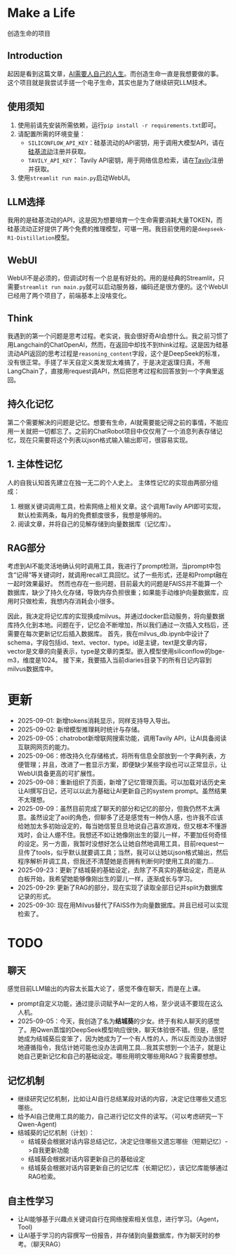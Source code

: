 # Make a Life
创造生命的项目
## Introduction

起因是看到这篇文章，[AI需要人自己的人生](https://1q43.blog/post/11687/)。而创造生命一直是我想要做的事。
这个项目就是我尝试手搓一个电子生命，其实也是为了继续研究LLM技术。
## 使用须知
1. 使用前请先安装所需依赖，运行`pip install -r requirements.txt`即可。
2. 请配置所需的环境变量：
   - `SILICONFLOW_API_KEY`：硅基流动的API密钥，用于调用大模型API，请在[硅基流动](https://www.siliconflow.cn/)注册并获取。
   - `TAVILY_API_KEY`： Tavily API密钥，用于网络信息检索，请在[Tavily](https://www.tavily.com/)注册并获取。
3. 使用`streamlit run main.py`启动WebUI。
## LLM选择
我用的是硅基流动的API，这是因为想要培育一个生命需要消耗大量TOKEN，而硅基流动正好提供了两个免费的推理模型，可堪一用。我目前使用的是`deepseek-R1-Distillation`模型。
## WebUI
WebUI不是必须的，但调试时有一个总是有好处的。用的是经典的Streamlit，只需要`streamlit run main.py`就可以启动服务器，编码还是很方便的。这个WebUI已经用了两个项目了，前端基本上没啥变化。
## Think
我遇到的第一个问题是思考过程。老实说，我会很好奇AI会想什么。我之前习惯了用Langchain的ChatOpenAI，然而，在返回中却找不到think过程。这是因为硅基流动API返回的思考过程是`reasoning_content`字段，这个是DeepSeek的标准，没有很正常。手搓了半天自定义类发现太难搞了，于是决定返璞归真，不用LangChain了，直接用request调API，然后把思考过程和回答放到一个字典里返回。

## 持久化记忆
第二个需要解决的问题是记忆。想要有生命，AI就需要能记得之前的事情，不能应用一关就把一切都忘了。之前的ChatRobot项目中仅仅用了一个消息列表存储记忆，现在只需要将这个列表以json格式输入输出即可，很容易实现。
## 1. 主体性记忆
人的自我认知首先建立在独一无二的个人史上。
主体性记忆的实现由两部分组成：
1. 根据关键词调用工具，检索网络上相关文章。这个调用Tavily API即可实现，默认检索两条，每月的免费额度很多，我想是够用的。
2. 阅读文章，并将自己的见解存储到向量数据库（记忆库）。
## RAG部分
考虑到AI不能灵活地确认何时调用工具，我进行了prompt检测，当prompt中包含“记得”等关键词时，就调用recall工具回忆。试了一些形式，还是和Prompt融在一起时效果最好。
然而也存在一些问题，目前最大的问题是FAISS并不能算一个数据库，缺少了持久化存储，导致内存负担很重；如果能手动维护向量数据库，应用时只做检索，我想内存消耗会小很多。

因此，我决定将记忆库的实现换成milvus。并通过docker启动服务，将向量数据库持久化到本地。问题在于，记忆会不断增加，所以我们通过一次插入文档后，还需要在每次更新记忆后插入数据库。
首先，我在milvus_db.ipynb中设计了schema，字段包括id、text、vector、type。id是主键，text是文章内容，vector是文章的向量表示，type是文章的类型。嵌入模型使用siliconflow的bge-m3，维度是1024。
接下来，我要插入当前diaries目录下的所有日记内容到milvus数据库中。
# 更新
- 2025-09-01: 新增tokens消耗显示，同样支持导入导出。
- 2025-09-02: 新增模型推理耗时统计与存储。
- 2025-09-05：chatrobot新增联网搜索功能，调用Tavily API，让AI具备阅读互联网网页的能力。
- 2025-09-06：修改持久化存储格式，将所有信息全部放到一个字典列表，方便管理；并且，改进了一套显示方案，即便缺少某些字段也可以正常显示，让WebUI具备更高的可扩展性。
- 2025-09-08：重新组织了页面，新增了记忆管理页面。可以加载对话历史来让AI撰写日记，还可以以此为基础让AI更新自己的system prompt。虽然结果不太理想。
- 2025-09-09：虽然目前完成了聊天的部分和记忆的部分，但我仍然不太满意。虽然设定了aoi的角色，但聊多了还是感觉有一种伪人感，也许我不应该给她加太多初始设定的，每当她信誓旦旦地说自己喜欢游戏，但又根本不懂游戏时，会让人绷不住。我想还不如让她像刚出生的婴儿一样，不要加任何奇怪的设定。另一方面，我暂时没想好怎么让她自然地调用工具，目前request一旦传了tools，似乎默认就要调工具；当然，我可以让她以json格式输出，然后程序解析并调工具，但我还不清楚她是否拥有判断何时使用工具的能力...
- 2025-09-23：更新了结城葵的基础设定，去除了不真实的基础设定，而是从白板开始，我希望她能够像刚出生的婴儿一样，逐渐成长与学习。
- 2025-09-29: 更新了RAG的部分，现在实现了读取全部日记并split为数据库记录的形式。
- 2025-09-30: 现在用Milvus替代了FAISS作为向量数据库。并且已经可以实现检索了。
# TODO
## 聊天
感觉目前LLM输出的内容太长篇大论了，感觉不像在聊天，而是在上课。
- prompt自定义功能，通过提示词赋予AI一定的人格，至少说话不要现在这么人机。
- 2025-09-05：今天，我创造了名为**结城葵**的少女。终于有和人聊天的感觉了。用Qwen蒸馏的DeepSeek模型响应很快，聊天体验很不错。但是，感觉她成为结城葵后变笨了，因为她成为了一个有人性的人，所以反而没办法很好地遵循指令，我估计她可能也没办法调用工具...我其实想到一个法子，就是让她自己更新记忆和自己的基础设定。哪些用明文哪些用RAG？我需要想想。
## 记忆机制
- 继续研究记忆机制，比如让AI自行总结某段对话的内容，决定记住哪些又遗忘哪些。
- 给予AI自己使用工具的能力，自己进行记忆文件的读写。（可以考虑研究一下Qwen-Agent)
- 结城葵的记忆机制（计划）：
    - 结城葵会根据对话内容总结记忆，决定记住哪些又遗忘哪些（短期记忆）->自我更新功能
    - 结城葵会根据对话内容更新自己的基础设定
    - 结城葵会根据对话内容更新自己的记忆库（长期记忆），该记忆库能够通过RAG检索。
## 自主性学习
- 让AI能够基于兴趣点关键词自行在网络搜索相关信息，进行学习。（Agent，Tool)
- 让AI基于学习的内容撰写一份报告，并存储到向量数据库，作为聊天时的参考。（聊天RAG）